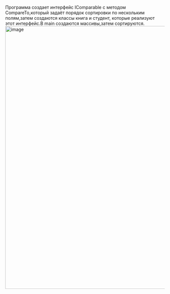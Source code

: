 Программа создает интерфейс IComparable<T> с методом CompareTo,который задаёт порядок сортировки по нескольким полям,затем создаются классы книга и студент, которые реализуют этот интерфейс.В main создаются массивы,затем сортируются.
<img width="1617" height="831" alt="image" src="https://github.com/user-attachments/assets/a1d42e1c-1756-48dc-9477-0927500b3ef5" />



